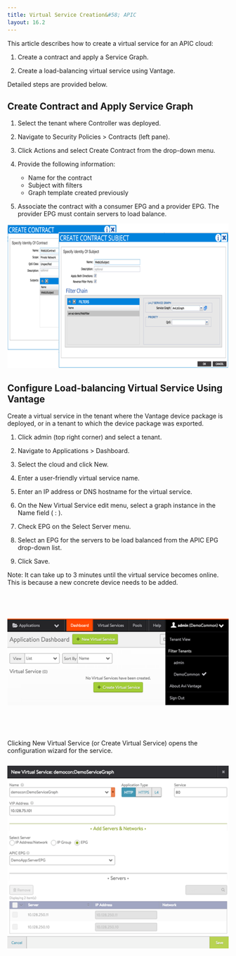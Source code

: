 ```yaml
---
title: Virtual Service Creation&#58; APIC
layout: 16.2
---
```

This article describes how to create a virtual service for an APIC cloud:
<ol> 
 <li> <p>Create a contract and apply a Service Graph.</p> </li> 
 <li> <p>Create a load-balancing virtual service using Vantage.</p> </li> 
</ol> 

Detailed steps are provided below.

## Create Contract and Apply Service Graph

<ol> 
 <li> <p>Select the tenant where Controller was deployed.</p> </li> 
 <li> <p>Navigate to Security Policies &gt; Contracts (left pane).</p> </li> 
 <li> <p>Click Actions and select Create Contract from the drop-down menu.</p> </li> 
 <li> <p>Provide the following information:</p> 
  <ul> 
   <li>Name for the contract</li> 
   <li>Subject with filters</li> 
   <li>Graph template created previously</li> 
  </ul> </li> 
 <li> <p>Associate the contract with a consumer EPG and a provider EPG. The provider EPG must contain servers to load balance.</p> </li> 
</ol> 

<a href="img/vs-create-apic1.png"><img src="img/vs-create-apic1.png" alt="vs-create-apic1" width="691" height="328" class="alignnone size-full wp-image-3923"></a>

## Configure Load-balancing Virtual Service Using Vantage

Create a virtual service in the tenant where the Vantage device package is deployed, or in a tenant to which the device package was exported.
<ol> 
 <li> <p>Click admin (top right corner) and select a tenant.</p> </li> 
 <li> <p>Navigate to Applications &gt; Dashboard.</p> </li> 
 <li> <p>Select the cloud and click New.</p> </li> 
 <li> <p>Enter a user-friendly virtual service name.</p> </li> 
 <li> <p>Enter an IP address or DNS hostname for the virtual service.</p> </li> 
 <li> <p>On the New Virtual Service edit menu, select a graph instance in the Name field (<em> 
    <contract name></contract></em>:<em> 
    <graph name></graph></em>).</p> </li> 
 <li> <p>Check EPG on the Select Server menu.</p> </li> 
 <li> <p>Select an EPG for the servers to be load balanced from the APIC EPG drop-down list.</p> </li> 
 <li> <p>Click Save.</p> </li> 
</ol> 

Note: It can take up to 3 minutes until the virtual service becomes online. This is because a new concrete device needs to be added.

<a href="img/vs-create-apic2.png"><img src="img/vs-create-apic2.png" alt="vs-create-apic2" width="528" height="197" vspace="60" class="alignnone size-full wp-image-3924"></a>

Clicking New Virtual Service (or Create Virtual Service) opens the configuration wizard for the service.

<a href="img/vs-create-apic3.png"><img src="img/vs-create-apic3.png" alt="vs-create-apic3" width="528" height="415" vspace="12" class="alignnone size-medium wp-image-3925"></a>
